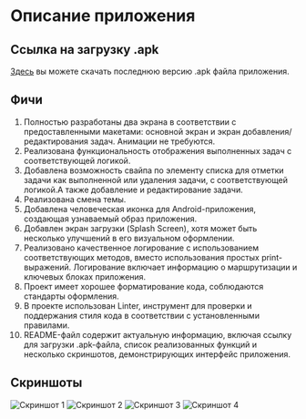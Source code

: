 # Описание приложения


## Ссылка на загрузку .apk

[Здесь](https://disk.yandex.ru/d/cnEVc-sqZTsDlA) вы можете скачать последнюю версию .apk файла приложения.


## Фичи


1. Полностью разработаны два экрана в соответствии с предоставленными макетами: основной экран и экран добавления/редактирования задач. Анимации не требуются.
2. Реализована функциональность отображения выполненных задач с соответствующей логикой.
3. Добавлена возможность свайпа по элементу списка для отметки задачи как выполненной или удаления задачи, с соответствующей логикой.А также добавление и редактирование задачи.
4. Реализована смена темы.
5. Добавлена человеческая иконка для Android-приложения, создающая узнаваемый образ приложения.
6. Добавлен экран загрузки (Splash Screen), хотя может быть несколько улучшений в его визуальном оформлении.
7. Реализовано качественное логирование с использованием соответствующих методов, вместо использования простых print-выражений. Логирование включает информацию о маршрутизации и ключевых блоках приложения.
8. Проект имеет хорошее форматирование кода, соблюдаются стандарты оформления.
9. В проекте использован Linter, инструмент для проверки и поддержания стиля кода в соответствии с установленными правилами.
10. README-файл содержит актуальную информацию, включая ссылку для загрузки .apk-файла, список реализованных функций и несколько скриншотов, демонстрирующих интерфейс приложения.


## Скриншоты

![Скриншот 1](https://sun9-49.userapi.com/impg/FhA8CcT8n25p-NOyORMwTws7YldIqCUFNHOTwg/eXDG4p8FmUk.jpg?size=972x2160&quality=96&sign=6b64f974d89a4673495453af5bee50ae&type=album)
![Скриншот 2](https://sun9-51.userapi.com/impg/MWx-wd4ApayXQNbKz3UAaPy8Hy0MZWhwinprbQ/yXUJER3rBZ8.jpg?size=972x2160&quality=96&sign=78a892c7d15d295f2fc620478ccf64a4&type=album)
![Скриншот 3](https://sun9-39.userapi.com/impg/-kfwx0slP4wFZlbR0rexLjkNVbyqYjdFL1MdBg/5ddNr4wypaY.jpg?size=972x2160&quality=96&sign=9c751aeee6b970c9dedd3d31dea29ace&type=album)
![Скриншот 4](https://sun9-10.userapi.com/impg/W68YnlvUr5pTo5QR9MDEkyI5l4u_pYW5yXl9sg/SjXraIqhldk.jpg?size=972x2160&quality=96&sign=5e9aff57c0c8612d7840c9d08b00f3bc&type=album)
